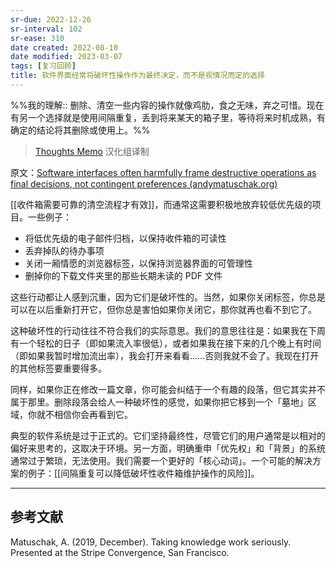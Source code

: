 ```yaml
---
sr-due: 2022-12-26
sr-interval: 102
sr-ease: 310
date created: 2022-08-10
date modified: 2023-03-07
tags: [复习回顾]
title: 软件界面经常将破坏性操作作为最终决定，而不是视情况而定的选择
---
```


%%我的理解:: 删除、清空一些内容的操作就像鸡肋，食之无味，弃之可惜。现在有另一个选择就是使用间隔重复，丢到将来某天的箱子里，等待将来时机成熟，有确定的结论将其删除或使用上。%%

> [Thoughts Memo](https://paratranz.cn/projects/3131) 汉化组译制

原文：[Software interfaces often harmfully frame destructive operations as final decisions, not contingent preferences (andymatuschak.org)](https://notes.andymatuschak.org/z5vXaKVAPBNKAAi9RXNudduhyGadGXqtMVTEs)

[[收件箱需要可靠的清空流程才有效]]，而通常这需要积极地放弃较低优先级的项目。一些例子：

- 将低优先级的电子邮件归档，以保持收件箱的可读性
- 丢弃掉队的待办事项
- 关闭一厢情愿的浏览器标签，以保持浏览器界面的可管理性
- 删掉你的下载文件夹里的那些长期未读的 PDF 文件  

这些行动都让人感到沉重，因为它们是破坏性的。当然，如果你关闭标签，你总是可以在以后重新打开它，但你总是害怕如果你关闭它，那你就再也看不到它了。

这种破坏性的行动往往不符合我们的实际意思。我们的意思往往是：如果我在下周有一个轻松的日子（即如果流入率很低），或者如果我在接下来的几个晚上有时间（即如果我暂时增加流出率），我会打开来看看……否则我就不会了。我现在打开的其他标签要重要得多。

同样，如果你正在修改一篇文章，你可能会纠结于一个有趣的段落，但它其实并不属于那里。删除段落会给人一种破坏性的感觉，如果你把它移到一个「墓地」区域，你就不相信你会再看到它。

典型的软件系统是过于正式的。它们坚持最终性，尽管它们的用户通常是以相对的偏好来思考的，这取决于环境。另一方面，明确重申「优先权」和「背景」的系统通常过于繁琐，无法使用。我们需要一个更好的「核心动词」。一个可能的解决方案的例子：[[间隔重复可以降低破坏性收件箱维护操作的风险]]。

___

## 参考文献

Matuschak, A. (2019, December). Taking knowledge work seriously. Presented at the Stripe Convergence, San Francisco.
